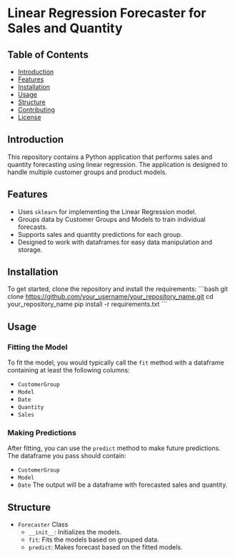 # Linear Regression Forecaster for Sales and Quantity

## Table of Contents
- [Introduction](#introduction)
- [Features](#features)
- [Installation](#installation)
- [Usage](#usage)
- [Structure](#structure)
- [Contributing](#contributing)
- [License](#license)

## Introduction
This repository contains a Python application that performs sales and quantity forecasting using linear regression. The application is designed to handle multiple customer groups and product models. 

## Features
- Uses `sklearn` for implementing the Linear Regression model.
- Groups data by Customer Groups and Models to train individual forecasts.
- Supports sales and quantity predictions for each group.
- Designed to work with dataframes for easy data manipulation and storage.

## Installation
To get started, clone the repository and install the requirements:
\```bash
git clone https://github.com/your_username/your_repository_name.git
cd your_repository_name
pip install -r requirements.txt
\```

## Usage

### Fitting the Model
To fit the model, you would typically call the `fit` method with a dataframe containing at least the following columns:
- `CustomerGroup`
- `Model`
- `Date`
- `Quantity`
- `Sales`

### Making Predictions
After fitting, you can use the `predict` method to make future predictions. The dataframe you pass should contain:
- `CustomerGroup`
- `Model`
- `Date`
The output will be a dataframe with forecasted sales and quantity.

## Structure
- `Forecaster` Class
  - `__init__`: Initializes the models.
  - `fit`: Fits the models based on grouped data.
  - `predict`: Makes forecast based on the fitted models.
